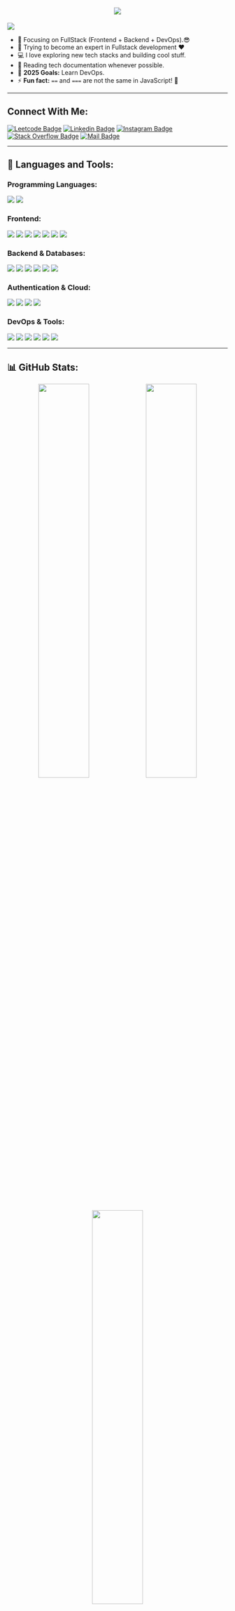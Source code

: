 <h1 align="center">
  <a href="https://git.io/typing-svg">
    <img src="https://readme-typing-svg.herokuapp.com/?lines=Hello,+There!+👋;I'm+Dinesh+Pawar;Full+Stack+Developer;Let's+Create+Together!&center=true&size=30">
  </a>
</h1>

![](https://komarev.com/ghpvc/?username=DineshPawar7&color=blue)

- 🔭 Focusing on FullStack (Frontend + Backend + DevOps).😎
- 🌱 Trying to become an expert in Fullstack development ❤
- 💻 I love exploring new tech stacks and building cool stuff.
- 📰 Reading tech documentation whenever possible.
- 🥅 **2025 Goals:** Learn DevOps.
- ⚡ **Fun fact:** `==` and `===` are not the same in JavaScript! 🤣

---

## Connect With Me:

[![Leetcode Badge](https://img.shields.io/badge/Leetcode-FFA116?style=for-the-badge&logo=leetcode&logoColor=white)](https://leetcode.com/Dineshpawar07/)
[![Linkedin Badge](https://img.shields.io/badge/LinkedIn-0077B5?style=for-the-badge&logo=linkedin&logoColor=white)](https://www.linkedin.com/in/dineshpawar07/)
[![Instagram Badge](https://img.shields.io/badge/Instagram-E4405F?style=for-the-badge&logo=instagram&logoColor=white)](https://instagram.com/dineshpawar_.07)
[![Stack Overflow Badge](https://img.shields.io/badge/Stack%20Overflow-FE7A16?style=for-the-badge&logo=stackoverflow&logoColor=white)](https://stackoverflow.com/users/23926492/dinesh-pawar)
[![Mail Badge](https://img.shields.io/badge/Gmail-D14836?style=for-the-badge&logo=gmail&logoColor=white)](mailto:dineshpawarr07@gmail.com)

---

## 🚀 Languages and Tools:

### **Programming Languages:**  
<p align="left">
  <img src="https://img.shields.io/badge/JavaScript-F7DF1E?style=flat-square&logo=javascript&logoColor=black" />
  <img src="https://img.shields.io/badge/TypeScript-007ACC?style=flat-square&logo=typescript&logoColor=white" />
</p>

### **Frontend:**  
<p align="left">
  <img src="https://img.shields.io/badge/React-61DAFB?style=flat-square&logo=react&logoColor=black" />
  <img src="https://img.shields.io/badge/Next.js-000000?style=flat-square&logo=next.js&logoColor=white" />
  <img src="https://img.shields.io/badge/Redux-764ABC?style=flat-square&logo=redux&logoColor=white" />
  <img src="https://img.shields.io/badge/HTML5-E34F26?style=flat-square&logo=html5&logoColor=white" />
  <img src="https://img.shields.io/badge/CSS3-1572B6?style=flat-square&logo=css3&logoColor=white" />
  <img src="https://img.shields.io/badge/TailwindCSS-38B2AC?style=flat-square&logo=tailwind-css&logoColor=white" />
  <img src="https://img.shields.io/badge/Bootstrap-563D7C?style=flat-square&logo=bootstrap&logoColor=white" />
</p>

### **Backend & Databases:**  
<p align="left">
  <img src="https://img.shields.io/badge/Node.js-43853D?style=flat-square&logo=node.js&logoColor=white" />
  <img src="https://img.shields.io/badge/Express.js-000000?style=flat-square&logo=express&logoColor=white" />
  <img src="https://img.shields.io/badge/MongoDB-47A248?style=flat-square&logo=mongodb&logoColor=white" />
  <img src="https://img.shields.io/badge/Firebase-FFCA28?style=flat-square&logo=firebase&logoColor=black" />
  <img src="https://img.shields.io/badge/PostgreSQL-336791?style=flat-square&logo=postgresql&logoColor=white" />
  <img src="https://img.shields.io/badge/MySQL-005C84?style=flat-square&logo=mysql&logoColor=white" />
</p>

### **Authentication & Cloud:**  
<p align="left">
  <img src="https://img.shields.io/badge/Firebase%20Auth-FFCA28?style=flat-square&logo=firebase&logoColor=black" />
  <img src="https://img.shields.io/badge/JWT-000000?style=flat-square&logo=json-web-tokens&logoColor=white" />
  <img src="https://img.shields.io/badge/AWS-232F3E?style=flat-square&logo=amazon-aws&logoColor=white" />
  <img src="https://img.shields.io/badge/Vercel-000000?style=flat-square&logo=vercel&logoColor=white" />
</p>

### **DevOps & Tools:**  
<p align="left">
  <img src="https://img.shields.io/badge/Git-F05032?style=flat-square&logo=git&logoColor=white" />
  <img src="https://img.shields.io/badge/GitHub-181717?style=flat-square&logo=github&logoColor=white" />
  <img src="https://img.shields.io/badge/Docker-2496ED?style=flat-square&logo=docker&logoColor=white" />
  <img src="https://img.shields.io/badge/Postman-FF6C37?style=flat-square&logo=postman&logoColor=white" />
  <img src="https://img.shields.io/badge/Figma-F24E1E?style=flat-square&logo=figma&logoColor=white" />
  <img src="https://img.shields.io/badge/VS%20Code-007ACC?style=flat-square&logo=visualstudiocode&logoColor=white" />
</p>



---

## 📊 GitHub Stats:

<p align="center">
  <img src="https://github-readme-stats.vercel.app/api?username=DineshPawar7&show_icons=true&theme=algolia&count_private=true&hide_border=true" width="48%" />
  <img src="https://github-readme-streak-stats.herokuapp.com/?user=DineshPawar7&theme=algolia&hide_border=true" width="48%" />
</p>

<p align="center">
  <img src="https://github-readme-stats.vercel.app/api/top-langs/?username=DineshPawar7&layout=compact&theme=algolia&hide_border=true" width="48%" />
</p>

---

## 🚀 Top Repositories:

<p align="center">
  <a href="https://github.com/DineshPawar7/DineshPawar-Portfolio07">
    <img src="https://github-readme-stats.vercel.app/api/pin/?username=DineshPawar7&repo=DineshPawar-Portfolio07&theme=algolia" width="45%" />
  </a>
  <a href="https://github.com/DineshPawar7/nxtkisan-client">
    <img src="https://github-readme-stats.vercel.app/api/pin/?username=DineshPawar7&repo=nxtkisan-client&theme=algolia" width="45%" />
  </a>
  <a href="https://github.com/DineshPawar7/Text-to-Speech-App">
    <img src="https://github-readme-stats.vercel.app/api/pin/?username=DineshPawar7&repo=Text-to-Speech-App&theme=algolia" width="45%" />
  </a>
   <a href="https://github.com/DineshPawar7/architectureMart">
    <img src="https://github-readme-stats.vercel.app/api/pin/?username=DineshPawar7&repo=architectureMart&theme=algolia" width="45%" />
  </a>
  <a href="https://github.com/DineshPawar7/Blog-site-with-CMS">
    <img src="https://github-readme-stats.vercel.app/api/pin/?username=DineshPawar7&repo=Blog-site-with-CMS&theme=algolia" width="45%" />
  </a>
</p>
